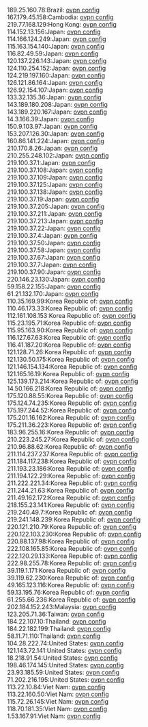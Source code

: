 189.25.160.78:Brazil: [ovpn config](vpn/189_25_160_78.ovpn)  
167.179.45.158:Cambodia: [ovpn config](vpn/167_179_45_158.ovpn)  
219.77.168.129:Hong Kong: [ovpn config](vpn/219_77_168_129.ovpn)  
114.152.13.156:Japan: [ovpn config](vpn/114_152_13_156.ovpn)  
114.166.124.249:Japan: [ovpn config](vpn/114_166_124_249.ovpn)  
115.163.154.140:Japan: [ovpn config](vpn/115_163_154_140.ovpn)  
116.82.49.59:Japan: [ovpn config](vpn/116_82_49_59.ovpn)  
120.137.226.143:Japan: [ovpn config](vpn/120_137_226_143.ovpn)  
124.110.254.152:Japan: [ovpn config](vpn/124_110_254_152.ovpn)  
124.219.197.160:Japan: [ovpn config](vpn/124_219_197_160.ovpn)  
126.121.86.164:Japan: [ovpn config](vpn/126_121_86_164.ovpn)  
126.92.154.107:Japan: [ovpn config](vpn/126_92_154_107.ovpn)  
133.32.135.36:Japan: [ovpn config](vpn/133_32_135_36.ovpn)  
143.189.180.208:Japan: [ovpn config](vpn/143_189_180_208.ovpn)  
143.189.220.167:Japan: [ovpn config](vpn/143_189_220_167.ovpn)  
14.3.166.39:Japan: [ovpn config](vpn/14_3_166_39.ovpn)  
150.9.103.97:Japan: [ovpn config](vpn/150_9_103_97.ovpn)  
153.207.126.30:Japan: [ovpn config](vpn/153_207_126_30.ovpn)  
160.86.141.224:Japan: [ovpn config](vpn/160_86_141_224.ovpn)  
210.170.8.26:Japan: [ovpn config](vpn/210_170_8_26.ovpn)  
210.255.248.102:Japan: [ovpn config](vpn/210_255_248_102.ovpn)  
219.100.37.1:Japan: [ovpn config](vpn/219_100_37_1.ovpn)  
219.100.37.108:Japan: [ovpn config](vpn/219_100_37_108.ovpn)  
219.100.37.109:Japan: [ovpn config](vpn/219_100_37_109.ovpn)  
219.100.37.125:Japan: [ovpn config](vpn/219_100_37_125.ovpn)  
219.100.37.138:Japan: [ovpn config](vpn/219_100_37_138.ovpn)  
219.100.37.19:Japan: [ovpn config](vpn/219_100_37_19.ovpn)  
219.100.37.205:Japan: [ovpn config](vpn/219_100_37_205.ovpn)  
219.100.37.211:Japan: [ovpn config](vpn/219_100_37_211.ovpn)  
219.100.37.213:Japan: [ovpn config](vpn/219_100_37_213.ovpn)  
219.100.37.22:Japan: [ovpn config](vpn/219_100_37_22.ovpn)  
219.100.37.4:Japan: [ovpn config](vpn/219_100_37_4.ovpn)  
219.100.37.50:Japan: [ovpn config](vpn/219_100_37_50.ovpn)  
219.100.37.58:Japan: [ovpn config](vpn/219_100_37_58.ovpn)  
219.100.37.67:Japan: [ovpn config](vpn/219_100_37_67.ovpn)  
219.100.37.7:Japan: [ovpn config](vpn/219_100_37_7.ovpn)  
219.100.37.90:Japan: [ovpn config](vpn/219_100_37_90.ovpn)  
220.146.23.130:Japan: [ovpn config](vpn/220_146_23_130.ovpn)  
59.158.22.155:Japan: [ovpn config](vpn/59_158_22_155.ovpn)  
61.21.132.170:Japan: [ovpn config](vpn/61_21_132_170.ovpn)  
110.35.169.99:Korea Republic of: [ovpn config](vpn/110_35_169_99.ovpn)  
110.46.173.33:Korea Republic of: [ovpn config](vpn/110_46_173_33.ovpn)  
112.161.108.153:Korea Republic of: [ovpn config](vpn/112_161_108_153.ovpn)  
115.23.195.71:Korea Republic of: [ovpn config](vpn/115_23_195_71.ovpn)  
115.95.163.90:Korea Republic of: [ovpn config](vpn/115_95_163_90.ovpn)  
116.127.67.63:Korea Republic of: [ovpn config](vpn/116_127_67_63.ovpn)  
116.41.187.20:Korea Republic of: [ovpn config](vpn/116_41_187_20.ovpn)  
121.128.71.26:Korea Republic of: [ovpn config](vpn/121_128_71_26.ovpn)  
121.130.50.175:Korea Republic of: [ovpn config](vpn/121_130_50_175.ovpn)  
121.146.154.134:Korea Republic of: [ovpn config](vpn/121_146_154_134.ovpn)  
121.165.16.19:Korea Republic of: [ovpn config](vpn/121_165_16_19.ovpn)  
125.139.173.214:Korea Republic of: [ovpn config](vpn/125_139_173_214.ovpn)  
14.50.166.218:Korea Republic of: [ovpn config](vpn/14_50_166_218.ovpn)  
175.120.88.55:Korea Republic of: [ovpn config](vpn/175_120_88_55.ovpn)  
175.124.74.235:Korea Republic of: [ovpn config](vpn/175_124_74_235.ovpn)  
175.197.244.52:Korea Republic of: [ovpn config](vpn/175_197_244_52.ovpn)  
175.201.16.162:Korea Republic of: [ovpn config](vpn/175_201_16_162.ovpn)  
175.211.36.223:Korea Republic of: [ovpn config](vpn/175_211_36_223.ovpn)  
183.96.255.16:Korea Republic of: [ovpn config](vpn/183_96_255_16.ovpn)  
210.223.245.27:Korea Republic of: [ovpn config](vpn/210_223_245_27.ovpn)  
210.96.88.62:Korea Republic of: [ovpn config](vpn/210_96_88_62.ovpn)  
211.114.237.237:Korea Republic of: [ovpn config](vpn/211_114_237_237.ovpn)  
211.184.117.238:Korea Republic of: [ovpn config](vpn/211_184_117_238.ovpn)  
211.193.23.186:Korea Republic of: [ovpn config](vpn/211_193_23_186.ovpn)  
211.194.122.29:Korea Republic of: [ovpn config](vpn/211_194_122_29.ovpn)  
211.222.221.34:Korea Republic of: [ovpn config](vpn/211_222_221_34.ovpn)  
211.244.21.63:Korea Republic of: [ovpn config](vpn/211_244_21_63.ovpn)  
211.49.162.172:Korea Republic of: [ovpn config](vpn/211_49_162_172.ovpn)  
218.155.23.141:Korea Republic of: [ovpn config](vpn/218_155_23_141.ovpn)  
219.240.49.7:Korea Republic of: [ovpn config](vpn/219_240_49_7.ovpn)  
219.241.148.239:Korea Republic of: [ovpn config](vpn/219_241_148_239.ovpn)  
220.121.210.79:Korea Republic of: [ovpn config](vpn/220_121_210_79.ovpn)  
220.122.103.230:Korea Republic of: [ovpn config](vpn/220_122_103_230.ovpn)  
220.88.137.98:Korea Republic of: [ovpn config](vpn/220_88_137_98.ovpn)  
222.108.165.85:Korea Republic of: [ovpn config](vpn/222_108_165_85.ovpn)  
222.120.29.133:Korea Republic of: [ovpn config](vpn/222_120_29_133.ovpn)  
222.98.255.78:Korea Republic of: [ovpn config](vpn/222_98_255_78.ovpn)  
39.119.1.171:Korea Republic of: [ovpn config](vpn/39_119_1_171.ovpn)  
39.119.62.230:Korea Republic of: [ovpn config](vpn/39_119_62_230.ovpn)  
49.165.123.116:Korea Republic of: [ovpn config](vpn/49_165_123_116.ovpn)  
59.13.195.76:Korea Republic of: [ovpn config](vpn/59_13_195_76.ovpn)  
61.255.66.236:Korea Republic of: [ovpn config](vpn/61_255_66_236.ovpn)  
202.184.152.243:Malaysia: [ovpn config](vpn/202_184_152_243.ovpn)  
123.205.71.36:Taiwan: [ovpn config](vpn/123_205_71_36.ovpn)  
184.22.107.10:Thailand: [ovpn config](vpn/184_22_107_10.ovpn)  
184.22.182.199:Thailand: [ovpn config](vpn/184_22_182_199.ovpn)  
58.11.71.110:Thailand: [ovpn config](vpn/58_11_71_110.ovpn)  
104.28.222.74:United States: [ovpn config](vpn/104_28_222_74.ovpn)  
121.143.72.141:United States: [ovpn config](vpn/121_143_72_141.ovpn)  
18.218.91.54:United States: [ovpn config](vpn/18_218_91_54.ovpn)  
198.46.174.145:United States: [ovpn config](vpn/198_46_174_145.ovpn)  
23.93.185.59:United States: [ovpn config](vpn/23_93_185_59.ovpn)  
71.202.216.195:United States: [ovpn config](vpn/71_202_216_195.ovpn)  
113.22.10.84:Viet Nam: [ovpn config](vpn/113_22_10_84.ovpn)  
113.22.160.50:Viet Nam: [ovpn config](vpn/113_22_160_50.ovpn)  
115.72.26.145:Viet Nam: [ovpn config](vpn/115_72_26_145.ovpn)  
118.70.181.35:Viet Nam: [ovpn config](vpn/118_70_181_35.ovpn)  
1.53.167.91:Viet Nam: [ovpn config](vpn/1_53_167_91.ovpn)  
